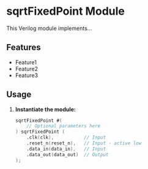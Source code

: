 # sqrtFixedPoint Module

This Verilog module implements...

## Features

* Feature1
* Feature2
* Feature3

## Usage

1. **Instantiate the module:**

   ```verilog
   sqrtFixedPoint #(
       // Optional parameters here 
   ) sqrtFixedPoint (
       .clk(clk),           // Input
       .reset_n(reset_n),   // Input - active low
       .data_in(data_in),   // Input
       .data_out(data_out)  // Output
   );